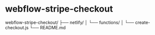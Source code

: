 # webflow-stripe-checkout

webflow-stripe-checkout/
├── netlify/
│   └── functions/
│       └── create-checkout.js
└── README.md

